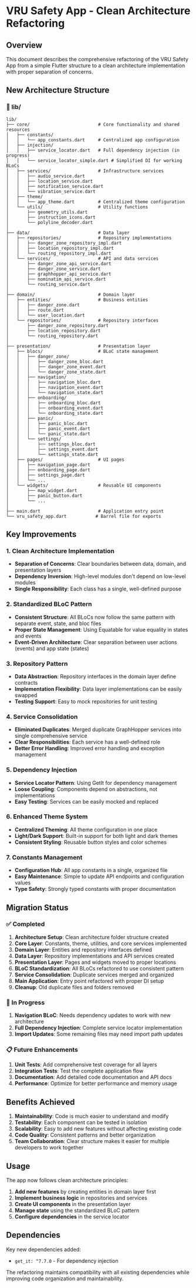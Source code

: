 # VRU Safety App - Clean Architecture Refactoring

## Overview

This document describes the comprehensive refactoring of the VRU Safety App from a simple Flutter structure to a clean architecture implementation with proper separation of concerns.

## New Architecture Structure

### 📁 lib/
```
lib/
├── core/                          # Core functionality and shared resources
│   ├── constants/
│   │   └── app_constants.dart     # Centralized app configuration
│   ├── injection/
│   │   ├── service_locator.dart   # Full dependency injection (in progress)
│   │   └── service_locator_simple.dart # Simplified DI for working BLoCs
│   ├── services/                  # Infrastructure services
│   │   ├── audio_service.dart
│   │   ├── location_service.dart
│   │   ├── notification_service.dart
│   │   └── vibration_service.dart
│   ├── theme/
│   │   └── app_theme.dart         # Centralized theme configuration
│   └── utils/                     # Utility functions
│       ├── geometry_utils.dart
│       ├── instruction_icons.dart
│       └── polyline_decoder.dart
│
├── data/                          # Data layer
│   ├── repositories/              # Repository implementations
│   │   ├── danger_zone_repository_impl.dart
│   │   ├── location_repository_impl.dart
│   │   └── routing_repository_impl.dart
│   └── services/                  # API and data services
│       ├── danger_zone_api_service.dart
│       ├── danger_zone_service.dart
│       ├── graphhopper_api_service.dart
│       ├── nominatim_api_service.dart
│       └── routing_service.dart
│
├── domain/                        # Domain layer
│   ├── entities/                  # Business entities
│   │   ├── danger_zone.dart
│   │   ├── route.dart
│   │   └── user_location.dart
│   └── repositories/              # Repository interfaces
│       ├── danger_zone_repository.dart
│       ├── location_repository.dart
│       └── routing_repository.dart
│
├── presentation/                  # Presentation layer
│   ├── blocs/                     # BLoC state management
│   │   ├── danger_zone/
│   │   │   ├── danger_zone_bloc.dart
│   │   │   ├── danger_zone_event.dart
│   │   │   └── danger_zone_state.dart
│   │   ├── navigation/
│   │   │   ├── navigation_bloc.dart
│   │   │   ├── navigation_event.dart
│   │   │   └── navigation_state.dart
│   │   ├── onboarding/
│   │   │   ├── onboarding_bloc.dart
│   │   │   ├── onboarding_event.dart
│   │   │   └── onboarding_state.dart
│   │   ├── panic/
│   │   │   ├── panic_bloc.dart
│   │   │   ├── panic_event.dart
│   │   │   └── panic_state.dart
│   │   └── settings/
│   │       ├── settings_bloc.dart
│   │       ├── settings_event.dart
│   │       └── settings_state.dart
│   ├── pages/                     # UI pages
│   │   ├── navigation_page.dart
│   │   ├── onboarding_page.dart
│   │   ├── settings_page.dart
│   │   └── ...
│   └── widgets/                   # Reusable UI components
│       ├── map_widget.dart
│       ├── panic_button.dart
│       └── ...
│
├── main.dart                      # Application entry point
└── vru_safety_app.dart           # Barrel file for exports
```

## Key Improvements

### 1. Clean Architecture Implementation
- **Separation of Concerns**: Clear boundaries between data, domain, and presentation layers
- **Dependency Inversion**: High-level modules don't depend on low-level modules
- **Single Responsibility**: Each class has a single, well-defined purpose

### 2. Standardized BLoC Pattern
- **Consistent Structure**: All BLoCs now follow the same pattern with separate event, state, and bloc files
- **Proper State Management**: Using Equatable for value equality in states and events
- **Event-Driven Architecture**: Clear separation between user actions (events) and app state (states)

### 3. Repository Pattern
- **Data Abstraction**: Repository interfaces in the domain layer define contracts
- **Implementation Flexibility**: Data layer implementations can be easily swapped
- **Testing Support**: Easy to mock repositories for unit testing

### 4. Service Consolidation
- **Eliminated Duplicates**: Merged duplicate GraphHopper services into single comprehensive service
- **Clear Responsibilities**: Each service has a well-defined role
- **Better Error Handling**: Improved error handling and exception management

### 5. Dependency Injection
- **Service Locator Pattern**: Using GetIt for dependency management
- **Loose Coupling**: Components depend on abstractions, not implementations
- **Easy Testing**: Services can be easily mocked and replaced

### 6. Enhanced Theme System
- **Centralized Theming**: All theme configuration in one place
- **Light/Dark Support**: Built-in support for both light and dark themes
- **Consistent Styling**: Reusable button styles and color schemes

### 7. Constants Management
- **Configuration Hub**: All app constants in a single, organized file
- **Easy Maintenance**: Simple to update API endpoints and configuration values
- **Type Safety**: Strongly typed constants with proper documentation

## Migration Status

### ✅ Completed
1. **Architecture Setup**: Clean architecture folder structure created
2. **Core Layer**: Constants, theme, utilities, and core services implemented
3. **Domain Layer**: Entities and repository interfaces defined
4. **Data Layer**: Repository implementations and API services created
5. **Presentation Layer**: Pages and widgets moved to proper locations
6. **BLoC Standardization**: All BLoCs refactored to use consistent pattern
7. **Service Consolidation**: Duplicate services merged and organized
8. **Main Application**: Entry point refactored with proper DI setup
9. **Cleanup**: Old duplicate files and folders removed

### 🚧 In Progress
1. **Navigation BLoC**: Needs dependency updates to work with new architecture
2. **Full Dependency Injection**: Complete service locator implementation
3. **Import Updates**: Some remaining files may need import path updates

### 📋 Future Enhancements
1. **Unit Tests**: Add comprehensive test coverage for all layers
2. **Integration Tests**: Test the complete application flow
3. **Documentation**: Add detailed code documentation and API docs
4. **Performance**: Optimize for better performance and memory usage

## Benefits Achieved

1. **Maintainability**: Code is much easier to understand and modify
2. **Testability**: Each component can be tested in isolation
3. **Scalability**: Easy to add new features without affecting existing code
4. **Code Quality**: Consistent patterns and better organization
5. **Team Collaboration**: Clear structure makes it easier for multiple developers to work together

## Usage

The app now follows clean architecture principles:

1. **Add new features** by creating entities in domain layer first
2. **Implement business logic** in repositories and services
3. **Create UI components** in the presentation layer
4. **Manage state** using the standardized BLoC pattern
5. **Configure dependencies** in the service locator

## Dependencies

Key new dependencies added:
- `get_it: ^7.7.0` - For dependency injection

The refactoring maintains compatibility with all existing dependencies while improving code organization and maintainability.
